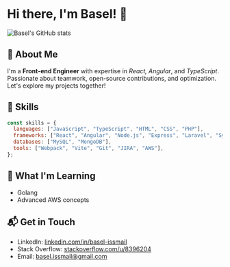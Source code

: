 
# Hi there, I'm Basel! 👋
![Basel's GitHub stats](https://github-readme-stats.vercel.app/api?username=issmail-basel&show_icons=true&theme=apprentice)

## 🚀 About Me

I'm a **Front-end Engineer** with expertise in _React, Angular_, and _TypeScript_. Passionate about teamwork, open-source contributions, and optimization. Let's explore my projects together!

## 🔧 Skills

```javascript
const skills = {
  languages: ["JavaScript", "TypeScript", "HTML", "CSS", "PHP"],
  frameworks: ["React", "Angular", "Node.js", "Express", "Laravel", "Symfony"],
  databases: ["MySQL", "MongoDB"],
  tools: ["Webpack", "Vite", "Git", "JIRA", "AWS"],
};
```

## 🌱 What I'm Learning

- Golang
- Advanced AWS concepts

## 📬 Get in Touch

- LinkedIn: [linkedin.com/in/basel-issmail](https://www.linkedin.com/in/basel-issmail/)
- Stack Overflow: [stackoverflow.com/u/8396204](https://stackoverflow.com/users/8396204/)
- Email: [basel.issmail@gmail.com](mailto:basel.issmail@gmail.com)
